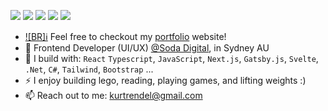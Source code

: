 [<img src="https://img.shields.io/badge/github-%2312100E.svg?&style=for-the-badge&logo=github&logoColor=white&color=black" />](https://github.com/kurttegerero)
[<img src="https://img.shields.io/badge/gitlab-%2312100E.svg?&style=for-the-badge&logo=gitlab&logoColor=white&color=9b51e0" />](https://github.com/kurttegerero)
[<img src="https://img.shields.io/badge/instagram-%2312100E.svg?&style=for-the-badge&logo=instagram&color=405DE6" />](https://www.instagram.com/mr_ktegerero) 
[<img src="https://img.shields.io/badge/linkedin-%230077B5.svg?&style=for-the-badge&logo=linkedin&logoColor=white" />](https://www.linkedin.com/in/ktegerero/)
[<img src="https://img.shields.io/badge/twitter-%230077B5.svg?&style=for-the-badge&logo=twitter&logoColor=white&color=FF0000" />](https://twitter.com/mr_ktegerero)

- [![BR]ℹ️](https://tegerero-v2.pages.dev/) 
Feel free to checkout my [portfolio](https://tegerero-v2.pages.dev/) website!
- 🏢 Frontend Developer (UI/UX) [@Soda Digital](https://www.sodadigital.com.au/), in Sydney AU
- 🧰 I build with: `React` `Typescript`, `JavaScript`, `Next.js`, `Gatsby.js`, `Svelte`,  `.Net`, `C#`, `Tailwind`, `Bootstrap` ...
- ⚡ I enjoy building lego, reading, playing games, and lifting weights :)
- 📫 Reach out to me: kurtrendel@gmail.com
